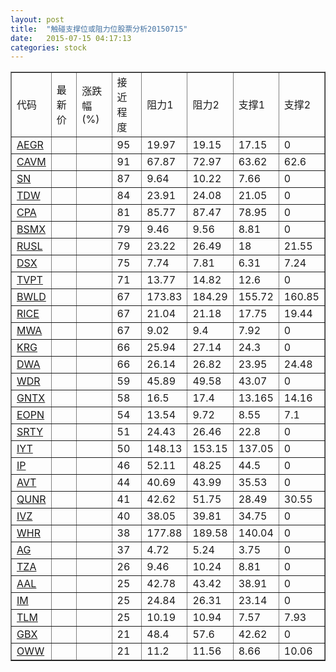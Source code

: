 ```yaml
---
layout: post
title:  "触碰支撑位或阻力位股票分析20150715"
date:   2015-07-15 04:17:13
categories: stock
---
```

<script type="text/javascript">
var stockList = []
stockList.push('gb_aegr');
stockList.push('gb_cavm');
stockList.push('gb_sn');
stockList.push('gb_tdw');
stockList.push('gb_cpa');
stockList.push('gb_bsmx');
stockList.push('gb_rusl');
stockList.push('gb_dsx');
stockList.push('gb_tvpt');
stockList.push('gb_bwld');
stockList.push('gb_rice');
stockList.push('gb_mwa');
stockList.push('gb_krg');
stockList.push('gb_dwa');
stockList.push('gb_wdr');
stockList.push('gb_gntx');
stockList.push('gb_eopn');
stockList.push('gb_srty');
stockList.push('gb_iyt');
stockList.push('gb_ip');
stockList.push('gb_avt');
stockList.push('gb_qunr');
stockList.push('gb_ivz');
stockList.push('gb_whr');
stockList.push('gb_ag');
stockList.push('gb_tza');
stockList.push('gb_aal');
stockList.push('gb_im');
stockList.push('gb_tlm');
stockList.push('gb_gbx');
stockList.push('gb_oww');
</script>
<table border="1">
 <tr>
 <td>代码</td>
 <td>最新价</td>
 <td>涨跌幅(%)</td>
 <td>接近程度</td>
 <td>阻力1</td>
 <td>阻力2</td>
 <td>支撑1</td>
 <td>支撑2</td>
</tr>
  <tr id="aegr" class="red">
  <td><a href="http://stock.finance.sina.com.cn/usstock/quotes/AEGR.html" target="_blank">AEGR</a></td><td></td><td></td><td>95</td><td>19.97</td><td>19.15</td><td>17.15</td><td>0</td></tr>
  <tr id="cavm" class="green">
  <td><a href="http://stock.finance.sina.com.cn/usstock/quotes/CAVM.html" target="_blank">CAVM</a></td><td></td><td></td><td>91</td><td>67.87</td><td>72.97</td><td>63.62</td><td>62.6</td></tr>
  <tr id="sn" class="green">
  <td><a href="http://stock.finance.sina.com.cn/usstock/quotes/SN.html" target="_blank">SN</a></td><td></td><td></td><td>87</td><td>9.64</td><td>10.22</td><td>7.66</td><td>0</td></tr>
  <tr id="tdw" class="red">
  <td><a href="http://stock.finance.sina.com.cn/usstock/quotes/TDW.html" target="_blank">TDW</a></td><td></td><td></td><td>84</td><td>23.91</td><td>24.08</td><td>21.05</td><td>0</td></tr>
  <tr id="cpa" class="red">
  <td><a href="http://stock.finance.sina.com.cn/usstock/quotes/CPA.html" target="_blank">CPA</a></td><td></td><td></td><td>81</td><td>85.77</td><td>87.47</td><td>78.95</td><td>0</td></tr>
  <tr id="bsmx" class="red">
  <td><a href="http://stock.finance.sina.com.cn/usstock/quotes/BSMX.html" target="_blank">BSMX</a></td><td></td><td></td><td>79</td><td>9.46</td><td>9.56</td><td>8.81</td><td>0</td></tr>
  <tr id="rusl" class="red">
  <td><a href="http://stock.finance.sina.com.cn/usstock/quotes/RUSL.html" target="_blank">RUSL</a></td><td></td><td></td><td>79</td><td>23.22</td><td>26.49</td><td>18</td><td>21.55</td></tr>
  <tr id="dsx" class="red">
  <td><a href="http://stock.finance.sina.com.cn/usstock/quotes/DSX.html" target="_blank">DSX</a></td><td></td><td></td><td>75</td><td>7.74</td><td>7.81</td><td>6.31</td><td>7.24</td></tr>
  <tr id="tvpt" class="red">
  <td><a href="http://stock.finance.sina.com.cn/usstock/quotes/TVPT.html" target="_blank">TVPT</a></td><td></td><td></td><td>71</td><td>13.77</td><td>14.82</td><td>12.6</td><td>0</td></tr>
  <tr id="bwld" class="red">
  <td><a href="http://stock.finance.sina.com.cn/usstock/quotes/BWLD.html" target="_blank">BWLD</a></td><td></td><td></td><td>67</td><td>173.83</td><td>184.29</td><td>155.72</td><td>160.85</td></tr>
  <tr id="rice" class="red">
  <td><a href="http://stock.finance.sina.com.cn/usstock/quotes/RICE.html" target="_blank">RICE</a></td><td></td><td></td><td>67</td><td>21.04</td><td>21.18</td><td>17.75</td><td>19.44</td></tr>
  <tr id="mwa" class="red">
  <td><a href="http://stock.finance.sina.com.cn/usstock/quotes/MWA.html" target="_blank">MWA</a></td><td></td><td></td><td>67</td><td>9.02</td><td>9.4</td><td>7.92</td><td>0</td></tr>
  <tr id="krg" class="green">
  <td><a href="http://stock.finance.sina.com.cn/usstock/quotes/KRG.html" target="_blank">KRG</a></td><td></td><td></td><td>66</td><td>25.94</td><td>27.14</td><td>24.3</td><td>0</td></tr>
  <tr id="dwa" class="red">
  <td><a href="http://stock.finance.sina.com.cn/usstock/quotes/DWA.html" target="_blank">DWA</a></td><td></td><td></td><td>66</td><td>26.14</td><td>26.82</td><td>23.95</td><td>24.48</td></tr>
  <tr id="wdr" class="red">
  <td><a href="http://stock.finance.sina.com.cn/usstock/quotes/WDR.html" target="_blank">WDR</a></td><td></td><td></td><td>59</td><td>45.89</td><td>49.58</td><td>43.07</td><td>0</td></tr>
  <tr id="gntx" class="green">
  <td><a href="http://stock.finance.sina.com.cn/usstock/quotes/GNTX.html" target="_blank">GNTX</a></td><td></td><td></td><td>58</td><td>16.5</td><td>17.4</td><td>13.165</td><td>14.16</td></tr>
  <tr id="eopn" class="green">
  <td><a href="http://stock.finance.sina.com.cn/usstock/quotes/EOPN.html" target="_blank">EOPN</a></td><td></td><td></td><td>54</td><td>13.54</td><td>9.72</td><td>8.55</td><td>7.1</td></tr>
  <tr id="srty" class="red">
  <td><a href="http://stock.finance.sina.com.cn/usstock/quotes/SRTY.html" target="_blank">SRTY</a></td><td></td><td></td><td>51</td><td>24.43</td><td>26.46</td><td>22.8</td><td>0</td></tr>
  <tr id="iyt" class="green">
  <td><a href="http://stock.finance.sina.com.cn/usstock/quotes/IYT.html" target="_blank">IYT</a></td><td></td><td></td><td>50</td><td>148.13</td><td>153.15</td><td>137.05</td><td>0</td></tr>
  <tr id="ip" class="red">
  <td><a href="http://stock.finance.sina.com.cn/usstock/quotes/IP.html" target="_blank">IP</a></td><td></td><td></td><td>46</td><td>52.11</td><td>48.25</td><td>44.5</td><td>0</td></tr>
  <tr id="avt" class="green">
  <td><a href="http://stock.finance.sina.com.cn/usstock/quotes/AVT.html" target="_blank">AVT</a></td><td></td><td></td><td>44</td><td>40.69</td><td>43.99</td><td>35.53</td><td>0</td></tr>
  <tr id="qunr" class="red">
  <td><a href="http://stock.finance.sina.com.cn/usstock/quotes/QUNR.html" target="_blank">QUNR</a></td><td></td><td></td><td>41</td><td>42.62</td><td>51.75</td><td>28.49</td><td>30.55</td></tr>
  <tr id="ivz" class="red">
  <td><a href="http://stock.finance.sina.com.cn/usstock/quotes/IVZ.html" target="_blank">IVZ</a></td><td></td><td></td><td>40</td><td>38.05</td><td>39.81</td><td>34.75</td><td>0</td></tr>
  <tr id="whr" class="red">
  <td><a href="http://stock.finance.sina.com.cn/usstock/quotes/WHR.html" target="_blank">WHR</a></td><td></td><td></td><td>38</td><td>177.88</td><td>189.58</td><td>140.04</td><td>0</td></tr>
  <tr id="ag" class="red">
  <td><a href="http://stock.finance.sina.com.cn/usstock/quotes/AG.html" target="_blank">AG</a></td><td></td><td></td><td>37</td><td>4.72</td><td>5.24</td><td>3.75</td><td>0</td></tr>
  <tr id="tza" class="red">
  <td><a href="http://stock.finance.sina.com.cn/usstock/quotes/TZA.html" target="_blank">TZA</a></td><td></td><td></td><td>26</td><td>9.46</td><td>10.24</td><td>8.81</td><td>0</td></tr>
  <tr id="aal" class="red">
  <td><a href="http://stock.finance.sina.com.cn/usstock/quotes/AAL.html" target="_blank">AAL</a></td><td></td><td></td><td>25</td><td>42.78</td><td>43.42</td><td>38.91</td><td>0</td></tr>
  <tr id="im" class="green">
  <td><a href="http://stock.finance.sina.com.cn/usstock/quotes/IM.html" target="_blank">IM</a></td><td></td><td></td><td>25</td><td>24.84</td><td>26.31</td><td>23.14</td><td>0</td></tr>
  <tr id="tlm" class="green">
  <td><a href="http://stock.finance.sina.com.cn/usstock/quotes/TLM.html" target="_blank">TLM</a></td><td></td><td></td><td>25</td><td>10.19</td><td>10.94</td><td>7.57</td><td>7.93</td></tr>
  <tr id="gbx" class="red">
  <td><a href="http://stock.finance.sina.com.cn/usstock/quotes/GBX.html" target="_blank">GBX</a></td><td></td><td></td><td>21</td><td>48.4</td><td>57.6</td><td>42.62</td><td>0</td></tr>
  <tr id="oww" class="red">
  <td><a href="http://stock.finance.sina.com.cn/usstock/quotes/OWW.html" target="_blank">OWW</a></td><td></td><td></td><td>21</td><td>11.2</td><td>11.56</td><td>8.66</td><td>10.06</td></tr>
</table>
